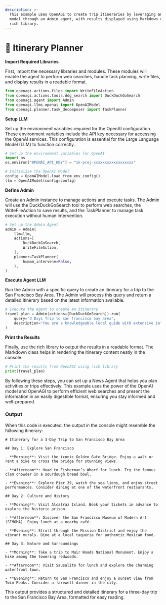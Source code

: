 ```yaml
---
description: >-
  This example uses OpenAGI to create trip itineraries by leveraging an OpenAI
  model through an Admin agent, with results displayed using Markdown via the
  rich library.
---
```


# 📅 Itinerary Planner

**Import Required Libraries**

First, import the necessary libraries and modules. These modules will enable the agent to perform web searches, handle task planning, write files, and display results in a readable format.

```python
from openagi.actions.files import WriteFileAction
from openagi.actions.tools.ddg_search import DuckDuckGoSearch
from openagi.agent import Admin
from openagi.llms.openai import OpenAIModel
from openagi.planner.task_decomposer import TaskPlanner
```

**Setup LLM**

Set up the environment variables required for the OpenAI configuration. These environment variables include the API key necessary for accessing the OpenAI services. This configuration is essential for the Large Language Model (LLM) to function correctly.

```python
# Set up the environment variables for OpenAI
import os
os.environ["OPENAI_API_KEY"] = "sk-proj-xxxxxxxxxxxxxxxxxx"

# Initialize the OpenAI Model
config = OpenAIModel.load_from_env_config()
llm = OpenAIModel(config=config)
```

**Define Admin**

Create an Admin instance to manage actions and execute tasks. The Admin will use the DuckDuckGoSearch tool to perform web searches, the WriteFileAction to save results, and the TaskPlanner to manage task execution without human intervention.

```python
# Set up the Admin Agent
admin = Admin(
    llm=llm,
    actions=[
        DuckDuckGoSearch,
        WriteFileAction,
    ],
    planner=TaskPlanner(
        human_intervene=False,
    ),
)
```

**Execute Agent LLM**

Run the Admin with a specific query to create an itinerary for a trip to the San Francisco Bay Area. The Admin will process this query and return a detailed itinerary based on the latest information available.

```python
# Execute the Agent to create an itinerary
travel_plan = Admin(actions=[DuckDuckGoSearch]).run(
    query="3 Days Trip to san francisco bay area",
    description="You are a knowledgeable local guide with extensive information about the city, it's attractions and customs",
)
```

**Print the Results**

Finally, use the rich library to output the results in a readable format. The Markdown class helps in rendering the itinerary content neatly in the console.

```python
# Print the results from OpenAGI using rich library
print(travel_plan)
```

By following these steps, you can set up a News Agent that helps you plan activities or trips effectively. This example uses the power of the OpenAI model and OpenAGI to perform efficient web searches and present the information in an easily digestible format, ensuring you stay informed and well-prepared.

### Output

When this code is executed, the output in the console might resemble the following itinerary:

```
# Itinerary for a 3-Day Trip to San Francisco Bay Area

## Day 1: Explore San Francisco

- **Morning**: Visit the iconic Golden Gate Bridge. Enjoy a walk or rent a bike to cross the bridge for stunning views.
  
- **Afternoon**: Head to Fisherman’s Wharf for lunch. Try the famous clam chowder in a sourdough bread bowl.

- **Evening**: Explore Pier 39, watch the sea lions, and enjoy street performances. Consider dining at one of the waterfront restaurants.

## Day 2: Culture and History

- **Morning**: Visit Alcatraz Island. Book your tickets in advance to explore the historic prison.

- **Afternoon**: Discover the San Francisco Museum of Modern Art (SFMOMA). Enjoy lunch at a nearby café.

- **Evening**: Stroll through the Mission District and enjoy the vibrant murals. Dine at a local taqueria for authentic Mexican food.

## Day 3: Nature and Surroundings

- **Morning**: Take a trip to Muir Woods National Monument. Enjoy a hike among the towering redwoods.

- **Afternoon**: Visit Sausalito for lunch and explore the charming waterfront town.

- **Evening**: Return to San Francisco and enjoy a sunset view from Twin Peaks. Consider a farewell dinner in the city.
```

This output provides a structured and detailed itinerary for a three-day trip to the San Francisco Bay Area, formatted for easy reading.
